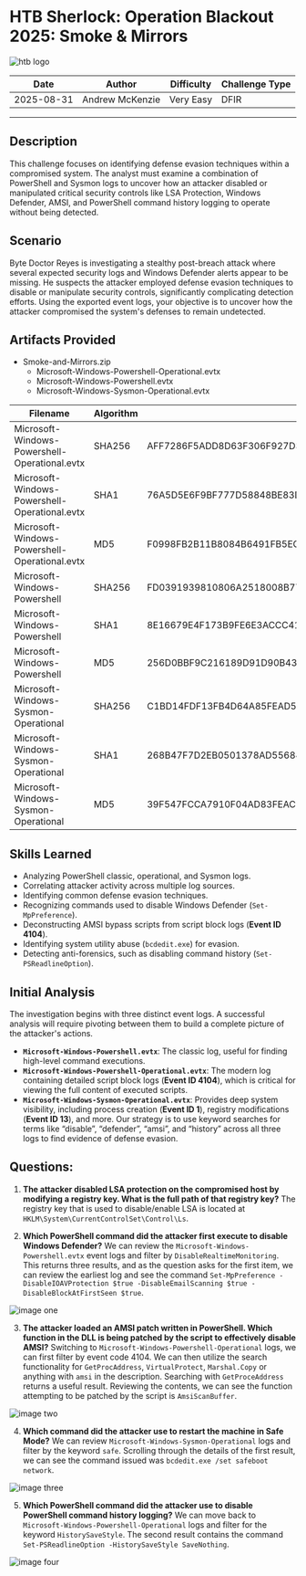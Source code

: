 # HTB Sherlock: Operation Blackout 2025: Smoke & Mirrors
![htb logo](./Images/htb_logo.png)

| Date       | Author          | Difficulty | Challenge Type |
| ---------- | --------------- | ---------- | -------------- |
| 2025-08-31 | Andrew McKenzie | Very Easy  | DFIR           |

---
## Description
This challenge focuses on identifying defense evasion techniques within a compromised system. The analyst must examine a combination of PowerShell and Sysmon logs to uncover how an attacker disabled or manipulated critical security controls like LSA Protection, Windows Defender, AMSI, and PowerShell command history logging to operate without being detected.
## Scenario
Byte Doctor Reyes is investigating a stealthy post-breach attack where several expected security logs and Windows Defender alerts appear to be missing. He suspects the attacker employed defense evasion techniques to disable or manipulate security controls, significantly complicating detection efforts. Using the exported event logs, your objective is to uncover how the attacker compromised the system's defenses to remain undetected.
## Artifacts Provided
- Smoke-and-Mirrors.zip
	- Microsoft-Windows-Powershell-Operational.evtx
	- Microsoft-Windows-Powershell.evtx
	- Microsoft-Windows-Sysmon-Operational.evtx

| Filename                                      | Algorithm | Hash                                                             |
| --------------------------------------------- | --------- | ---------------------------------------------------------------- |
| Microsoft-Windows-Powershell-Operational.evtx | SHA256    | AFF7286F5ADD8D63F306F927D32F857A3CA8DD5AD4147C3BE4273E7A7017A348 |
| Microsoft-Windows-Powershell-Operational.evtx | SHA1      | 76A5D5E6F9BF777D58848BE83DEC4A575CDEDC03                         |
| Microsoft-Windows-Powershell-Operational.evtx | MD5       | F0998FB2B11B8084B6491FB5EC89E20E                                 |
| Microsoft-Windows-Powershell                  | SHA256    | FD0391939810806A2518008B77EDF719B17F55D9AF826329FA1A6310AB00FF41 |
| Microsoft-Windows-Powershell                  | SHA1      | 8E16679E4F173B9FE6E3ACCC41AAC291DECF90F8                         |
| Microsoft-Windows-Powershell                  | MD5       | 256D0BBF9C216189D91D90B43612FF90                                 |
| Microsoft-Windows-Sysmon-Operational          | SHA256    | C1BD14FDF13FB4D64A85FEAD50FB200CCC6F369389DB08DB51477185DEEDBECF |
| Microsoft-Windows-Sysmon-Operational          | SHA1      | 268B47F7D2EB0501378AD55684D6E1ED5FED44E4                         |
| Microsoft-Windows-Sysmon-Operational          | MD5       | 39F547FCCA7910F04AD83FEAC975E173                                 |
## Skills Learned
- Analyzing PowerShell classic, operational, and Sysmon logs.
- Correlating attacker activity across multiple log sources.
- Identifying common defense evasion techniques.
- Recognizing commands used to disable Windows Defender (`Set-MpPreference`).
- Deconstructing AMSI bypass scripts from script block logs (**Event ID 4104**).
- Identifying system utility abuse (`bcdedit.exe`) for evasion.
- Detecting anti-forensics, such as disabling command history (`Set-PSReadlineOption`).
## Initial Analysis
The investigation begins with three distinct event logs. A successful analysis will require pivoting between them to build a complete picture of the attacker's actions. 
- **`Microsoft-Windows-Powershell.evtx`**: The classic log, useful for finding high-level command executions. 
- **`Microsoft-Windows-Powershell-Operational.evtx`**: The modern log containing detailed script block logs (**Event ID 4104**), which is critical for viewing the full content of executed scripts. 
- **`Microsoft-Windows-Sysmon-Operational.evtx`**: Provides deep system visibility, including process creation (**Event ID 1**), registry modifications (**Event ID 13**), and more. Our strategy is to use keyword searches for terms like “disable”, “defender”, “amsi”, and “history” across all three logs to find evidence of defense evasion.
## Questions:
1. **The attacker disabled LSA protection on the compromised host by modifying a registry key. What is the full path of that registry key?**
The registry key that is used to disable/enable LSA is located at `HKLM\System\CurrentControlSet\Control\Ls`.

2. **Which PowerShell command did the attacker first execute to disable Windows Defender?**
We can review the `Microsoft-Windows-Powershell.evtx` event logs and filter by `DisableRealtimeMonitoring`. This returns three results, and as the question asks for the first item, we can review the earliest log and see the command `Set-MpPreference -DisableIOAVProtection $true -DisableEmailScanning $true -DisableBlockAtFirstSeen $true`.

![image one](./Images/Pasted%20image%2020250831161605.png)

3. **The attacker loaded an AMSI patch written in PowerShell. Which function in the DLL is being patched by the script to effectively disable AMSI?**
Switching to `Microsoft-Windows-Powershell-Operational` logs, we can first filter by event code 4104. We can then utilize the search functionality for `GetProcAddress`, `VirtualProtect`, `Marshal.Copy` or anything with `amsi` in the description. Searching with `GetProceAddress` returns a useful result. Reviewing the contents, we can see the function attempting to be patched by the script is `AmsiScanBuffer`.

![image two](./Images/Pasted%20image%2020250831162652.png)

4. **Which command did the attacker use to restart the machine in Safe Mode?**
We can review `Microsoft-Windows-Sysmon-Operational` logs and filter by the keyword `safe`. Scrolling through the details of the first result, we can see the command issued was `bcdedit.exe /set safeboot network`.

![image three](./Images/Pasted%20image%2020250831162922.png)

5. **Which PowerShell command did the attacker use to disable PowerShell command history logging?**
We can move back to `Microsoft-Windows-Powershell-Operational` logs and filter for the keyword `HistorySaveStyle`. The second result contains the command `Set-PSReadlineOption -HistorySaveStyle SaveNothing`.

![image four](./Images/Pasted%20image%2020250831163109.png)